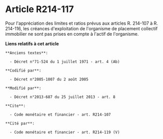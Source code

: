 # Article R214-117

Pour l'appréciation des limites et ratios prévus aux articles R. 214-107 à R. 214-116, les créances d'exploitation de
l'organisme de placement collectif immobilier ne sont pas prises en compte à l'actif de l'organisme.

**Liens relatifs à cet article**

	**Anciens textes**:

	  - Décret n°71-524 du 1 juillet 1971 - art. 4 (Ab)

	**Codifié par**:

	  - Décret n°2005-1007 du 2 août 2005

	**Modifié par**:

	  - Décret n°2013-687 du 25 juillet 2013 - art. 8

	**Cite**:

	  - Code monétaire et financier - art. R214-107

	**Cité par**:

	  - Code monétaire et financier - art. R214-119 (V)
